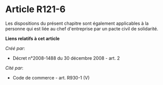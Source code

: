 # Article R121-6

Les dispositions du présent chapitre sont également applicables à la personne qui est liée au chef d'entreprise par un pacte
civil de solidarité.

**Liens relatifs à cet article**

_Créé par_:

  - Décret n°2008-1488 du 30 décembre 2008 - art. 2

_Cité par_:

  - Code de commerce - art. R930-1 (V)
